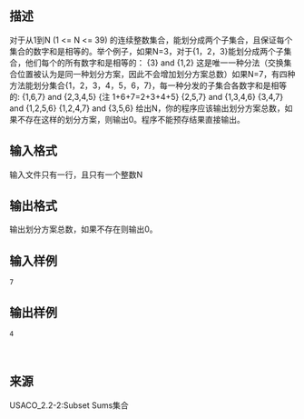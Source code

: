 ## 描述

对于从1到N (1 <= N <= 39) 的连续整数集合，能划分成两个子集合，且保证每个集合的数字和是相等的。举个例子，如果N=3，对于{1，2，3}能划分成两个子集合，他们每个的所有数字和是相等的： {3} and {1,2} 这是唯一一种分法（交换集合位置被认为是同一种划分方案，因此不会增加划分方案总数）如果N=7，有四种方法能划分集合{1，2，3，4，5，6，7}，每一种分发的子集合各数字和是相等的: {1,6,7} and {2,3,4,5} {注 1+6+7=2+3+4+5} {2,5,7} and {1,3,4,6} {3,4,7} and {1,2,5,6} {1,2,4,7} and {3,5,6} 给出N，你的程序应该输出划分方案总数，如果不存在这样的划分方案，则输出0。程序不能预存结果直接输出。 

## 输入格式

输入文件只有一行，且只有一个整数N

## 输出格式

输出划分方案总数，如果不存在则输出0。

## 输入样例

```plaintext
7
```

## 输出样例

```plaintext
4
```



 

## 来源

USACO_2.2-2:Subset Sums集合


